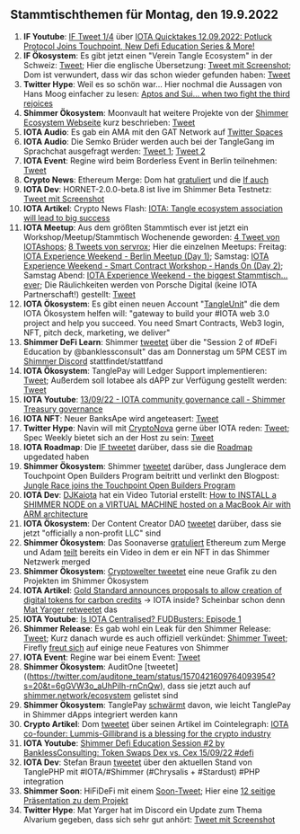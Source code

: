 ## Stammtischthemen für Montag, den 19.9.2022

1. **IF Youtube**: [IF Tweet 1/4](https://twitter.com/iota/status/1569249577219330054?s=20&t=iUPnLNmJEF7i-4n6CTdP5g) über [IOTA Quicktakes 12.09.2022: Potluck Protocol Joins Touchpoint, New Defi Education Series & More!](https://www.youtube.com/watch?v=ZwyTP5bvpAw)
2. **IF Ökosystem**: Es gibt jetzt einen "Verein Tangle Ecosystem" in der Schweiz: [Tweet](https://twitter.com/GM__INV/status/1569542003582435334?s=20&t=iUPnLNmJEF7i-4n6CTdP5g); Hier die englische Übersetzung: [Tweet mit Screenshot](https://twitter.com/Vrom14286662/status/1569620599697195009?s=20&t=ws6Zr_mGtzl_ryLi-WcNpw); Dom ist verwundert, dass wir das schon wieder gefunden haben: [Tweet](https://twitter.com/DomSchiener/status/1569584287258935298?s=20&t=ws6Zr_mGtzl_ryLi-WcNpw)
3. **Twitter Hype**: Weil es so schön war... Hier nochmal die Aussagen von Hans Moog einfacher zu lesen: [Aptos and Sui... when two fight the third rejoices](https://threadreaderapp.com/thread/1569154646320599043.html)
4. **Shimmer Ökosystem**: Moonvault hat weitere Projekte von der [Shimmer Ecosystem Webseite](https://shimmer.network/ecosystem) kurz beschrieben: [Tweet](https://twitter.com/Moon_Vault_News/status/1569568983850041345?s=20&t=ws6Zr_mGtzl_ryLi-WcNpw)
5. **IOTA Audio**: Es gab ein AMA mit den GAT Network auf [Twitter Spaces](https://twitter.com/gat_network/status/1568161823165145088?s=20&t=ws6Zr_mGtzl_ryLi-WcNpw)
6. **IOTA Audio**: Die Semko Brüder werden auch bei der TangleGang im Sprachchat ausgefragt werden: [Tweet 1](https://twitter.com/GangTangleTalk/status/1569341307927281664?s=20&t=ws6Zr_mGtzl_ryLi-WcNpw); [Tweet 2](https://twitter.com/GangTangleTalk/status/1570439004902035459)
7. **IOTA Event**: Regine wird beim Borderless Event in Berlin teilnehmen: [Tweet](https://twitter.com/EventBorderless/status/1569340377462673410?s=20&t=ws6Zr_mGtzl_ryLi-WcNpw)
8. **Crypto News**: Ethereum Merge: Dom hat [gratuliert](https://twitter.com/DomSchiener/status/1570305941559468033?s=20&t=Y4CvOosw5k7hCX36niQofw) und die [If auch](https://twitter.com/iota/status/1570313300877144065?s=20&t=evIA-gtLQhaOiPd6_tOdZw)
9. **IOTA Dev**: HORNET-2.0.0-beta.8 ist live im Shimmer Beta Testnetz: [Tweet mit Screenshot](https://twitter.com/Vrom14286662/status/1569666360636051456?s=20&t=WRswbnc7Hz52SwGihPYguQ)
10. **IOTA Artikel**: Crypto News Flash: [IOTA: Tangle ecosystem association will lead to big success](https://www.crypto-news-flash.com/iota-tangle-ecosystem-association-will-lead-to-big-success/)
11. **IOTA Meetup**: Aus dem größten Stammtisch ever ist jetzt ein Workshop/Meetup/Stammtisch Wochenende geworden: [4 Tweet von IOTAshops](https://twitter.com/iotashop/status/1569626991397158918?s=20&t=pY0iXQguCijbh_UbE6TO6g); [8 Tweets von servrox](https://twitter.com/servrox/status/1569626212099579904?s=20&t=pY0iXQguCijbh_UbE6TO6g); Hier die einzelnen Meetups: Freitag: [IOTA Experience Weekend - Berlin Meetup (Day 1)](https://www.meetup.com/de-DE/iota-meetup-workshop/events/288330324/); Samstag: [IOTA Experience Weekend - Smart Contract Workshop - Hands On (Day 2)](https://www.meetup.com/de-DE/iota-meetup-workshop/events/288268725/); Samstag Abend: [IOTA Experience Weekend - the biggest Stammtisch… ever](https://www.meetup.com/de-DE/iota-meetup-workshop/events/287621650/); Die Räulichkeiten werden von Porsche Digital (keine IOTA Partnerschaft!) gestellt: [Tweet](https://twitter.com/servrox/status/1569626225345286144?s=20&t=ws6Zr_mGtzl_ryLi-WcNpw)
12. **IOTA Ökosystem**: Es gibt einen neuen Account "[TangleUnit](https://twitter.com/TangleUnit)" die dem IOTA Ökosystem helfen will: "gateway to build your #IOTA web 3.0 project and help you succeed. You need Smart Contracts, Web3 login, NFT, pitch deck, marketing, we deliver"
13. **Shimmer DeFi Learn**: Shimmer [tweetet](https://twitter.com/shimmernet/status/1569717553420816387?s=20&t=PWy5lNzMD2eySU2ubNqQvw) über die "Session 2 of #DeFi Education by @banklessconsult" das am Donnerstag um 5PM CEST im [Shimmer Discord](https://discord.shimmer.network) stattfindet/stattfand 
14. **IOTA Ökosystem**: TanglePay will Ledger Support implementieren: [Tweet](https://twitter.com/tanglepaycom/status/1569908037611319296?s=20&t=PWy5lNzMD2eySU2ubNqQvw); Außerdem soll Iotabee als dAPP zur Verfügung gestellt werden: [Tweet](https://twitter.com/tanglepaycom/status/1569908261637492739?s=20&t=PWy5lNzMD2eySU2ubNqQvw)
15. **IOTA Youtube**: [13/09/22 - IOTA community governance call - Shimmer Treasury governance](https://www.youtube.com/watch?v=g8oUjEdQgis)
16. **IOTA NFT**: Neuer BanksApe wird angeteasert: [Tweet](https://twitter.com/MirumLabs/status/1569940795586936834?s=20&t=PWy5lNzMD2eySU2ubNqQvw)
17. **Twitter Hype**: Navin will mit [CryptoNova](https://twitter.com/CryptoGirlNova) gerne über IOTA reden: [Tweet](https://twitter.com/navinram999/status/1569659490676494337?s=20&t=oHPmg0XQFpbiITGC3t3a6g); Spec Weekly bietet sich an der Host zu sein: [Tweet](https://twitter.com/SpecWeekly/status/1569858281199534080?s=20&t=oHPmg0XQFpbiITGC3t3a6g)
18. **IOTA Roadmap**: Die [IF tweetet](https://twitter.com/iota/status/1570032646276935681?s=20&t=zTgxH6cD7zqSd8TIUWPyGg) darüber, dass sie die [Roadmap](https://roadmap.iota.org/) upgedated haben
19. **Shimmer Ökosystem**: Shimmer [tweetet](https://twitter.com/shimmernet/status/1570036207400239104?s=20&t=F6Vxmr9z5J_Z9TPABh5AqQ) darüber, dass Junglerace dem Touchpoint Open Builders Program beitritt und verlinkt den Blogpost: [Jungle Race joins the Touchpoint Open Builders Program](https://blog.shimmer.network/junglerace-joins-touchpoint-openbuilders/)
20. **IOTA Dev**: [DJKaiota](https://twitter.com/dj_kaiota/status/1570024740621787137?s=20&t=4MkzijzB5RaiKH6p-M5-4g) hat ein Video Tutorial erstellt: [How to INSTALL a SHIMMER NODE on a VIRTUAL MACHINE hosted on a MacBook Air with ARM architecture](https://www.youtube.com/watch?app=desktop&v=11RMYvnxa6s)
21. **IOTA Ökosystem**: Der Content Creator DAO [tweetet](https://twitter.com/IOTAcontentDAO/status/1570005725845540864?s=20&t=4MkzijzB5RaiKH6p-M5-4g) darüber, dass sie jetzt "officially a non-profit LLC" sind
22. **Shimmer Ökosystem**: Das Soonaverse [gratuliert](https://twitter.com/soon_labs/status/1570307953101774850?s=20&t=Y4CvOosw5k7hCX36niQofw) Ethereum zum Merge und Adam [teilt](https://twitter.com/adam_unchained/status/1570295201310347265?s=20&t=Y4CvOosw5k7hCX36niQofw) bereits ein Video in dem er ein NFT in das Shimmer Netzwerk merged
23. **Shimmer Ökosystem**: [Cryptowelter tweetet](https://twitter.com/cryptowelter/status/1570124401969975296) eine neue Grafik zu den Projekten im Shimmer Ökosystem
24. **IOTA Artikel**: [Gold Standard announces proposals to allow creation of digital tokens for carbon credits](https://www.goldstandard.org/blog-item/gold-standard-announces-proposals-allow-creation-digital-tokens-carbon-credits) -> IOTA inside? Scheinbar schon denn [Mat Yarger retweetet](https://twitter.com/Mat_Yarger/status/1570085792151896066?s=20&t=Y4CvOosw5k7hCX36niQofw) das
25. **IOTA Youtube**: [Is IOTA Centralised? FUDBusters: Episode 1](https://www.youtube.com/watch?v=KuXErfci8H8)
26. **Shimmer Release**: Es gab wohl ein Leak für den Shimmer Release: [Tweet](https://twitter.com/IOTA_crypto/status/1570407179282423808?s=20&t=6gGVW3o_aUhPiIh-rnCnQw); Kurz danach wurde es auch offiziell verkündet: [Shimmer Tweet](https://twitter.com/shimmernet/status/1570427229997338624?s=20&t=EPPXGLVFhIakN_07fMBNIw); Firefly [freut sich](https://twitter.com/fireflywallet/status/1570440236995604481) auf einige neue Features von Shimmer
27. **IOTA Event**: Regine war bei einem Event: [Tweet](https://twitter.com/Energine/status/1570391570964160517?s=20&t=6gGVW3o_aUhPiIh-rnCnQw)
28. **Shimmer Ökosystem**: AuditOne [tweetet]((https://twitter.com/auditone_team/status/1570421609764093954?s=20&t=6gGVW3o_aUhPiIh-rnCnQw), dass sie jetzt auch auf [shimmer.network/ecosystem](https://shimmer.network/ecosystem) gelistet sind
29. **Shimmer Ökosystem**: TanglePay [schwärmt](https://twitter.com/tanglepaycom/status/1570332221353099264?s=20&t=6gGVW3o_aUhPiIh-rnCnQw) davon, wie leicht TanglePay in Shimmer dApps integriert werden kann
30. **Crypto Artikel**: Dom [tweetet](https://twitter.com/DomSchiener/status/1570678264234119169?s=20&t=3car2AV2Hs9KAcZQPPnIpQ) über seinen Artikel im Cointelegraph: [IOTA co-founder: Lummis-Gillibrand is a blessing for the crypto industry](https://cointelegraph.com/news/iota-co-founder-lummis-gillibrand-is-a-blessing-for-the-crypto-industry)
31. **IOTA Youtube**: [Shimmer Defi Education Session #2 by BanklessConsulting: Token Swaps Dex vs. Cex 15/09/22 #defi](https://www.youtube.com/watch?v=zOlgxlAbY40)
32. **IOTA Dev**: Stefan Braun [tweetet](https://twitter.com/tanglePHP/status/1570464977324068864?s=20&t=kTvUbHkri__Nst9cCAXlag) über den aktuellen Stand von TanglePHP mit #IOTA/#Shimmer (#Chrysalis + #Stardust) #PHP integration
33. **Shimmer Soon**: HiFiDeFi mit einem [Soon-Tweet](https://twitter.com/HiFiDeFi/status/1570469212761788416?s=20&t=kTvUbHkri__Nst9cCAXlag); Hier eine [12 seitige Präsentation zu dem Projekt](https://hifi-gaming-society.gitbook.io/hifi-defi/)
34. **Twitter Hype**: Mat Yarger hat im Discord ein Update zum Thema Alvarium gegeben, dass sich sehr gut anhört: [Tweet mit Screenshot](https://twitter.com/Vrom14286662/status/1570485920599801862?s=20&t=kTvUbHkri__Nst9cCAXlag)








